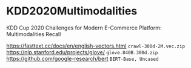 # KDD2020Multimodalities
KDD Cup 2020 Challenges for Modern E-Commerce Platform: Multimodalities Recall

https://fasttext.cc/docs/en/english-vectors.html   `crawl-300d-2M.vec.zip`       https://nlp.stanford.edu/projects/glove/  `glove.840B.300d.zip`
https://github.com/google-research/bert `BERT-Base, Uncased`